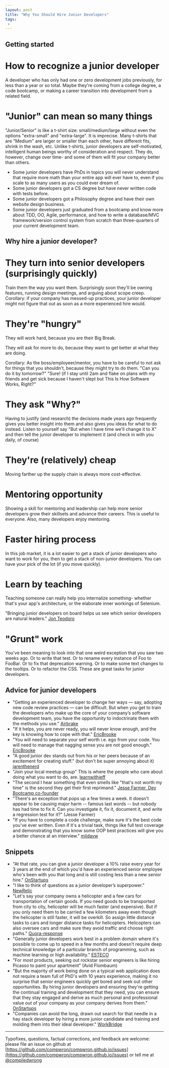 ```yaml
---
layout: post
title: "Why You Should Hire Junior Developers"
tags:
 -
---
```


## Getting started

# How to recognize a junior developer

A developer who has only had one or zero development jobs previously, for less than a year or so total. Maybe they're coming from a college degree, a code bootcamp, or making a career transition into development from a related field.


# "Junior" can mean so many things

"Junior/Senior" is like a t-shirt size: small/medium/large without even the options "extra-small" and "extra-large". It is imprecise. Many t-shirts that are "Medium" are larger or smaller than each other, have different fits, shrink in the wash, etc. Unlike t-shirts, junior developers are self-motivated, intelligent human beings worthy of consideration and respect. They do, however, change over time- and some of them will fit your company better than others.

- Some junior developers have PhDs in topics you will never understand that require more math than your entire app will ever have to, even if you scale to as many users as you could ever dream of.
- Some junior developers got a CS degree but have never written code with tests before.
- Some junior developers got a Philosophy degree and have their own website design business.
- Some junior developers just graduated from a bootcamp and know more about TDD, OO, Agile, performance, and how to write a database/MVC framework/version control system from scratch than three-quarters of your current development team.


## Why hire a junior developer?

# They turn into senior developers (surprisingly quickly)

Train them the way you want them. Surprisingly soon they'll be owning features, running design meetings, and arguing about scope creep. Corollary: if your company has messed-up practices, your junior developer might not figure that out as soon as a more experienced hire would.

# They're "hungry"

They will work hard, because you are their Big Break.

They will ask for more to do, because they want to get better at what they are doing.

Corollary: As the boss/employeer/mentor, you have to be careful to not ask for things that you shouldn't, because they might try to do them. "Can you do it by tomorrow?" "Sure! (if I stay until 2am and flake on plans with my friends and get sick because I haven't slept but This Is How Software Works, Right?"


# They ask "Why?"

Having to justify (and research) the decisions made years ago frequently gives you better insight into them and also gives you ideas for what to do instead. Listen to yourself say "But when I have time we'll change it to X" and then tell the junior developer to implement it (and check in with you daily, of course)

# They're (relatively) cheap

Moving farther up the supply chain is always more cost-effective.

# Mentoring opportunity

Showing a skill for mentoring and leadership can help more senior developers grow their skillsets and advance their careers. This is useful to everyone. Also, many developers enjoy mentoring.

# Faster hiring process

In this job market, it is a lot easier to get a stack of junior developers who want to work for you, then to get a stack of non-junior developers. You can have your pick of the lot (if you move quickly).

# Learn by teaching

Teaching someone can really help you internalize something- whether that's your app's architecture, or the elaborate inner workings of Selenium.

"Bringing junior developers on board helps us see which senior developers are natural leaders." [Jon Teodoro](https://www.quora.com/Why-do-companies-hire-junior-developers)

# "Grunt" work

You've been meaning to look into that one weird exception that you saw two weeks ago. Or to write that test. Or to rename every instance of Foo to FooBar. Or to fix that deprecation warning. Or to make some text changes to the tooltips. Or to refactor the CSS. These are great tasks for junior developers.

## Advice for junior developers

- "Getting an experienced developer to change her ways — say, adopting new code review practices — can be difficult. But when you get to train the developers who make up the core of your company’s software development team, you have the opportunity to indoctrinate them with the methods you use." [Airbrake](https://airbrake.io/blog/devops/when-should-your-hire-a-junior-developer)
- "If it helps, you are never ready, you will never know enough, and the key is knowing how to cope with that." [EricBrooke](https://ericbrooke.wordpress.com/2014/03/31/surviving-as-junior-developer/)
- "You will need to separate your self worth i.e. ego from your code. You will need to manage that nagging sense you are not good enough." [EricBrooke](https://ericbrooke.wordpress.com/2014/03/31/surviving-as-junior-developer/)
- "A good junior dev stands out from his or her peers because of an excitement for creating stuff." (but don't be super annoying about it) [jarenthenerd](http://www.jaredthenerd.com/2013/05/what-makes-good-developer.html)
- "Join your local meetup group" This is where the people who care about doing what you want to do, are. [learnwithjeff](http://www.learnwithjeff.com/blog/2012/08/21/how-to-get-a-job-as-a-developer-in-less-than-six-months/)
- "The second I hear something that even smells like "that's not worth my time" is the second they get their first reprimand." [Jesse Farmer, Dev Bootcamp co-founder](https://www.quora.com/What-is-expected-of-a-junior-back-end-web-developer)
- "There's an exception that pops up a few times a week.  It doesn't appear to be causing major harm -- famous last words -- but nobody has had time to fix it.  Can you investigate it, fix it, document it, and write a regression test for it?" (Jesse Farmer)
- "If you have to complete a code challenge, make sure it's the best code you've ever written. Even if it's a trivial task, things like full test coverage and demonstrating that you know some OOP best practices will give you a better chance at an interview." [mildavw](https://news.ycombinator.com/item?id=7695601)

## Snippets

- "At that rate, you can give a junior developer a 10% raise every year for 3 years at the end of which you'd have an experienced senior employee who's been with you that long and is still costing less than a new senior hire." [OnStartups](http://onstartups.com/tabid/3339/bid/87890/Startups-Stop-Trying-To-Hire-Ninja-Rockstar-Engineers.aspx)
- "I like to think of questions as a junior developer’s superpower." [NewRelic](https://blog.newrelic.com/2014/04/23/better-junior-developer/)
- "Let's say your company owns a helicopter and a few cars for transportation of certain goods. If you need goods to be transported from city to city, helicopter will be much faster (and expensive). But if you only need them to be carried a few kilometers away even though the helicopter is still faster, it will be overkill. So assign little distance tasks to cars and longer distance tasks for helicopters. Helicopters can also oversee cars and make sure they avoid traffic and choose right paths." [Quora-response](https://www.quora.com/Why-do-companies-hire-junior-developers)
- "Generally junior developers work best in a problem domain where it's possible to come up to speed in a few months and doesn't require deep technical knowledge of a particular branch of programming, such as machine learning or high availability." [ESTECO](https://www.linkedin.com/pulse/why-do-companies-hire-junior-developers-ledion-spaho)
- "For most products, seeking out rockstar senior engineers is like hiring Picasso to paint your apartment" (Avid Flombaum)
- "But the majority of work being done on a typical web application does not require a team full of PhD's with 10 years experience, making it no surprise that senior engineers quickly get bored and seek out other opportunities. By hiring junior developers and ensuring they're getting the continual training and development that they need, you can ensure that they stay engaged and derive as much personal and professional value out of your company as your company derives from them." [OnStartups](http://onstartups.com/tabid/3339/bid/87890/Startups-Stop-Trying-To-Hire-Ninja-Rockstar-Engineers.aspx)
- "Companies can avoid the long, drawn out search for that needle in a hay stack developer by hiring a more junior candidate and training and molding them into their ideal developer." [WorkBridge](http://www.workbridgeassociates.com/blog/posts/2014/03/21/workbridge-orange-county-junior-developer-mentor-cto)


------


Typofixes, questions, factual corrections, and feedback are welcome: please file an issue on github at [https://github.com/compwron/compwron.github.io/issues](https://github.com/compwron/compwron.github.io/issues) or tell me at [@compiledwrong](https://twitter.com/compiledwrong)
